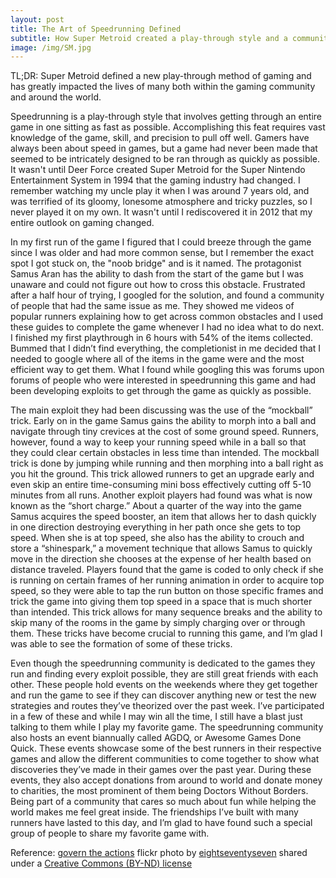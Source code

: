 ```yaml
---
layout: post
title: The Art of Speedrunning Defined
subtitle: How Super Metroid created a play-through style and a community.
image: /img/SM.jpg
---
```


TL;DR: Super Metroid defined a new play-through method of gaming and has greatly impacted the lives of many both within the gaming community and around the world.

Speedrunning is a play-through style that involves getting through an entire game in one sitting as fast as possible. Accomplishing this feat requires vast knowledge of the game, skill, and precision to pull off well. Gamers have always been about speed in games, but a game had never been made that seemed to be intricately designed to be ran through as quickly as possible. It wasn't until Deer Force created Super Metroid for the Super Nintendo Entertainment System in 1994 that the gaming industry had changed. I remember watching my uncle play it when I was around 7 years old, and was terrified of its gloomy, lonesome atmosphere and tricky puzzles, so I never played it on my own. It wasn't until I rediscovered it in 2012 that my entire outlook on gaming changed.

In my first run of the game I figured that I could breeze through the game since I was older and had more common sense, but I remember the exact spot I got stuck on, the "noob bridge" and is it named. The protagonist Samus Aran has the ability to dash from the start of the game but I was unaware and could not figure out how to cross this obstacle. Frustrated after a half hour of trying, I googled for the solution, and found a community of people that had the same issue as me. They showed me videos of popular runners explaining how to get across common obstacles and I used these guides to complete the game whenever I had no idea what to do next. I finished my first playthrough in 6 hours with 54% of the items collected. Bummed that I didn’t find everything, the completionist in me decided that I needed to google where all of the items in the game were and the most efficient way to get them. What I found while googling this was forums upon forums of people who were interested in speedrunning this game and had been developing exploits to get through the game as quickly as possible.

The main exploit they had been discussing was the use of the “mockball” trick. Early on in the game Samus gains the ability to morph into a ball and navigate through tiny crevices at the cost of some ground speed. Runners, however, found a way to keep your running speed while in a ball so that they could clear certain obstacles in less time than intended. The mockball trick is done by jumping while running and then morphing into a ball right as you hit the ground. This trick allowed runners to get an upgrade early and even skip an entire time-consuming mini boss effectively cutting off 5-10 minutes from all runs.
Another exploit players had found was what is now known as the “short charge.” About a quarter of the way into the game Samus acquires the speed booster, an item that allows her to dash quickly in one direction destroying everything in her path once she gets to top speed. When she is at top speed, she also has the ability to crouch and store a “shinespark,” a movement technique that allows Samus to quickly move in the direction she chooses at the expense of her health based on distance traveled. Players found that the game is coded to only check if she is running on certain frames of her running animation in order to acquire top speed, so they were able to tap the run button on those specific frames and trick the game into giving them top speed in a space that is much shorter than intended. This trick allows for many sequence breaks and the ability to skip many of the rooms in the game by simply charging over or through them. These tricks have become crucial to running this game, and I’m glad I was able to see the formation of some of these tricks.

Even though the speedrunning community is dedicated to the games they run and finding every exploit possible, they are still great friends with each other. These people hold events on the weekends where they get together and run the game to see if they can discover anything new or test the new strategies and routes they’ve theorized over the past week. I’ve participated in a few of these and while I may win all the time, I still have a blast just talking to them while I play my favorite game. The speedrunning community also hosts an event biannually called AGDQ, or Awesome Games Done Quick. These events showcase some of the best runners in their respective games and allow the different communities to come together to show what discoveries they’ve made in their games over the past year. During these events, they also accept donations from around to world and donate money to charities, the most prominent of them being Doctors Without Borders. Being part of a community that cares so much about fun while helping the world makes me feel great inside. The friendships I’ve built with many runners have lasted to this day, and I’m glad to have found such a special group of people to share my favorite game with.


Reference:
<a title="govern the actions" href="https://flickr.com/photos/sanguinetangox/4625218875">govern the actions</a> flickr photo by <a href="https://flickr.com/people/sanguinetangox">eightseventyseven</a> shared under a <a href="https://creativecommons.org/licenses/by-nd/2.0/">Creative Commons (BY-ND) license</a> </small>
